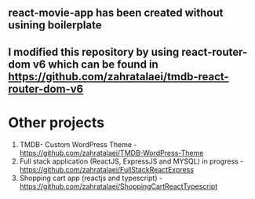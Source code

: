 ## react-movie-app has been created without usining boilerplate
## I modified this repository by using react-router-dom v6 which can be found in https://github.com/zahratalaei/tmdb-react-router-dom-v6
# Other projects
1. TMDB- Custom WordPress Theme - https://github.com/zahratalaei/TMDB-WordPress-Theme
2. Full stack application (ReactJS, ExpressJS and MYSQL) in progress - https://github.com/zahratalaei/FullStackReactExpress
3. Shopping cart app (reactjs and typescript) - https://github.com/zahratalaei/ShoppingCartReactTypescript

